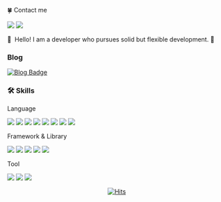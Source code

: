 <p>
     🍀 Contact me <br/><br/>
   <a href="mailto:yskwon0619@gmail.com" target="_blank"><img src="https://img.shields.io/badge/yskwon0619@gmail.com-EA4335?style=flat-square&logo=Gmail&logoColor=white"/></a>
   <a href="https://www.linkedin.com/in/yongsu-kwon-a49301239/" target="_blank"><img src="https://img.shields.io/badge/yong su-0A66C2?style=flat-square&logo=Linkedin&logoColor=white"/></a>
     
</p>

<p>
👋&nbsp; Hello! I am a developer who pursues solid but flexible development. 🚀

<!-- 🎫 &nbsp;[portfolio](https://bit.ly/3v0iqDq) -->
</p>


### Blog

[![Blog Badge](https://img.shields.io/badge/-Blog-EA4335?logo=tistory&logoColor=white&link=https://ditto-dev.tistory.com)](https://ditto-dev.tistory.com)
<br/>

### 🛠 Skills

<div>
     <div> 
          <p>Language</p>
          <img src="https://img.shields.io/badge/HTML-E34F26?style=flat-square&logo=HTML5&logoColor=white"/>
          <img src="https://img.shields.io/badge/CSS-1572B6?style=flat-square&logo=CSS3&logoColor=white"/>
          <img src="https://img.shields.io/badge/SASS-CD6799?style=flat-square&logo=SASS&logoColor=white"/>
          <img src="https://img.shields.io/badge/Javascript-F7DF1E?style=flat-square&logo=Javascript&logoColor=white"/>
          <img src="https://img.shields.io/badge/Typescript-3178C6?style=flat-square&logo=Typescript&logoColor=white"/>
          <img src="https://img.shields.io/badge/Python-3776AB?style=flat-square&logo=Python&logoColor=white"/>
          <img src="https://img.shields.io/badge/Dart-FFFFFF?style=flat-square&logo=Dart&logoColor=02589B"/>
          <img src="https://img.shields.io/badge/java-%23ED8B00.svg?style=flat-square&logo=openjdk&logoColor=white"/>
     </div>
     <div>
          <p>Framework & Library</p>
          <img src="https://img.shields.io/badge/Vue.js-4FC08D?style=flat-square&logo=Vue.js&logoColor=white"/>
          <img src="https://img.shields.io/badge/Nuxt.js-00DC82?style=flat-square&logo=Nuxt.js&logoColor=white"/>
          <img src="https://img.shields.io/badge/React-292929?style=flat-square&logo=React&logoColor=61DBFB"/>
          <img src="https://img.shields.io/badge/Flutter-02569B?style=flat-square&logo=flutter&logoColor=white"/>
          <img src="https://img.shields.io/badge/Spring-6DB33F?style=flat-square&logo=Spring&logoColor=white"/>
     </div>
     <div>
          <p>Tool</p>
          <img src="https://img.shields.io/badge/Git-F05032?style=flat-square&logo=git&logoColor=white"/>
          <img src="https://img.shields.io/badge/GitHub-181717?style=flat-square&logo=GitHub&logoColor=white"/>
          <img src="https://img.shields.io/badge/Google Colab-F9AB00?style=flat-square&logo=Google Colab&logoColor=white"/>
     </div>
</div>

<div align=center>

   [![Hits](https://hits.seeyoufarm.com/api/count/incr/badge.svg?url=https%3A%2F%2Fgithub.com%2FDevFrog92&count_bg=%2379C83D&title_bg=%23555555&icon=&icon_color=%23E7E7E7&title=hits&edge_flat=false)](https://hits.seeyoufarm.com)

</div>
